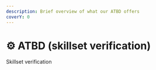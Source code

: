 ```yaml
---
description: Brief overview of what our ATBD offers
coverY: 0
---
```


# ⚙️ ATBD (skillset verification)

Skillset verification&#x20;
